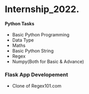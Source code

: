 # Internship_2022.
#### Python Tasks
* Basic Python Programming
* Data Type
* Maths
* Basic Python String
* Regex
* Numpy(Both for Basic & Advance)

### Flask App Developement
* Clone of Regex101.com
